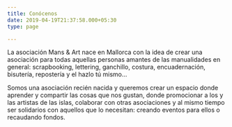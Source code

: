 ```yaml
---
title: Conócenos
date: 2019-04-19T21:37:58.000+05:30
type: page

---
```

La asociación Mans & Art nace en Mallorca con la idea de crear una asociación para todas aquellas personas amantes de las manualidades en general: scrapbooking, lettering, ganchillo, costura, encuadernación, bisutería, repostería y el hazlo tú mismo...

Somos una asociación recién nacida y queremos crear un espacio donde aprender y compartir las cosas que nos gustan, donde promocionar a los y las artistas de las islas, colaborar con otras asociaciones y al mismo tiempo ser solidarios con aquellos que lo necesitan: creando eventos para ellos o recaudando fondos.